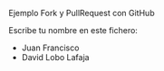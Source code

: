 Ejemplo Fork y PullRequest con GitHub

Escribe tu nombre en este fichero:

- Juan Francisco
- David Lobo Lafaja
